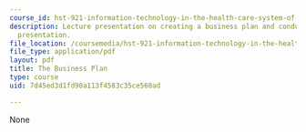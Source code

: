 ```yaml
---
course_id: hst-921-information-technology-in-the-health-care-system-of-the-future-spring-2009
description: Lecture presentation on creating a business plan and conducting an investor
  presentation.
file_location: /coursemedia/hst-921-information-technology-in-the-health-care-system-of-the-future-spring-2009/7d45ed3d1fd90a113f4583c35ce560ad_MITHST_921S09_lec05_bizplan.pdf
file_type: application/pdf
layout: pdf
title: The Business Plan
type: course
uid: 7d45ed3d1fd90a113f4583c35ce560ad

---
```

None